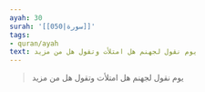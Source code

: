 ```yaml
---
ayah: 30
surah: '[[050|سورة]]'
tags:
- quran/ayah
text: يوم نقول لجهنم هل امتلأت وتقول هل من مزيد
---
```

> يوم نقول لجهنم هل امتلأت وتقول هل من مزيد
